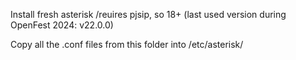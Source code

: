
Install fresh asterisk /reuires pjsip, so 18+ (last used version during OpenFest 2024: v22.0.0)

Copy all the .conf files from this folder into /etc/asterisk/

